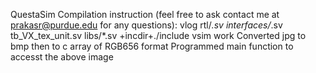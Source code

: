 QuestaSim Compilation instruction (feel free to ask contact me at prakasr@purdue.edu for any questions): 
vlog rtl/*.sv interfaces/*.sv tb_VX_tex_unit.sv libs/*.sv +incdir+./include
vsim work
Converted jpg to bmp then to c array of RGB656 format
Programmed main function to accesst the above image

